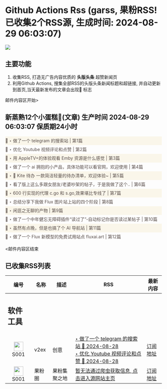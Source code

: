 # Github Actions Rss (garss, 果粉RSS! 已收集2个RSS源, 生成时间: 2024-08-29 06:03:07)

![](https://cdn.jsdelivr.net/gh/xinkeji/garss/_media/ga-rss.png)



## 主要功能
1. 收集RSS, 打造无广告内容优质的 **头版头条** 超赞新闻页
2. 利用Github Actions, 搜集全部RSS的头版头条新闻标题和超链接, 并自动更新到首页,当天最新发布的文章会出现🌈 标志

邮件内容区开始>
<h2>新蒸熟12个小蛋糕🍰(文章) 生产时间 2024-08-29 06:03:07 保质期24小时</h2>

<div style='line-height:3;background-color:#FAF6EA;' ><a href='https://www.v2ex.com/t/1068588#reply0' style="line-height:2;text-decoration:none;display:block;color:#584D49;">🌈 ‣ 做了一个 telegram 的搜索站 | 第1篇</a></div><div style='line-height:3;' ><a href='https://www.v2ex.com/t/1068585#reply2' style="line-height:2;text-decoration:none;display:block;color:#584D49;">🌈 ‣ 优化 Youtube 视频评论和点赞 | 第2篇</a></div><div style='line-height:3;background-color:#FAF6EA;' ><a href='https://www.v2ex.com/t/1068532#reply11' style="line-height:2;text-decoration:none;display:block;color:#584D49;">🌈 ‣ 用 AppleTV+的体验观看 Emby 资源是什么感觉 | 第3篇</a></div><div style='line-height:3;' ><a href='https://www.v2ex.com/t/1068584#reply0' style="line-height:2;text-decoration:none;display:block;color:#584D49;">🌈 ‣ 做了一个 ai 拥抱的小产品，具体功能可以看官网，欢迎使用 | 第4篇</a></div><div style='line-height:3;background-color:#FAF6EA;' ><a href='https://www.v2ex.com/t/1068568#reply2' style="line-height:2;text-decoration:none;display:block;color:#584D49;">🌈 ‣ 🌟 Kite 待办 一款简洁轻量的待办清单，欢迎体验~ | 第5篇</a></div><div style='line-height:3;' ><a href='https://www.v2ex.com/t/1068416#reply46' style="line-height:2;text-decoration:none;display:block;color:#584D49;">🌈 ‣ 看了版上这么多跟女朋友/老婆吵架的帖子，于是我做了这个.. | 第6篇</a></div><div style='line-height:3;background-color:#FAF6EA;' ><a href='https://www.v2ex.com/t/1068517#reply5' style="line-height:2;text-decoration:none;display:block;color:#584D49;">🌈 ‣ 600 行实现的代理 c.go 和 s.go,效果堪比专线了 | 第7篇</a></div><div style='line-height:3;' ><a href='https://www.v2ex.com/t/1068423#reply3' style="line-height:2;text-decoration:none;display:block;color:#584D49;">🌈 ‣ 总结分享下我做 Flux 图片站上站的四个阶段 | 第8篇</a></div><div style='line-height:3;background-color:#FAF6EA;' ><a href='https://www.v2ex.com/t/1068470#reply15' style="line-height:2;text-decoration:none;display:block;color:#584D49;">🌈 ‣ 闲逛之无聊的产物 | 第9篇</a></div><div style='line-height:3;' ><a href='https://www.v2ex.com/t/1068381#reply8' style="line-height:2;text-decoration:none;display:block;color:#584D49;">🌈 ‣ 做了一个中年健忘无障碍插件“读过了”-自动标记你是否读过某帖子 | 第10篇</a></div><div style='line-height:3;background-color:#FAF6EA;' ><a href='https://www.v2ex.com/t/1068332#reply11' style="line-height:2;text-decoration:none;display:block;color:#584D49;">🌈 ‣ 虽然有点晚，但是也搞了个 AI 导航站 | 第11篇</a></div><div style='line-height:3;' ><a href='https://www.v2ex.com/t/1068450#reply0' style="line-height:2;text-decoration:none;display:block;color:#584D49;">🌈 ‣ 做了一个 Flux 新模型的免费试用站点 fluxai.art | 第12篇</a></div>

<邮件内容区结束

## 已收集RSS列表

| 编号 | 名称 | 描述 | RSS | 最新内容 |
| --- | --- | --- | --- | --- |
| <h2 id="软件工具">软件工具</h2> |  |   |  |  |
| <div id="S001" style="text-align: center;"><img src="https://cdn.jsdelivr.net/gh/zhaoolee/garss/_media/favicon/S001.png" width="30px" style="width:30px;height: auto;"/><br><span>S001</span></div> | v2ex | 创意 | [‣ 做了一个 telegram 的搜索站 🌈 2024-08-28](https://www.v2ex.com/t/1068588#reply0)<br/>[‣ 优化 Youtube 视频评论和点赞 🌈 2024-08-28](https://www.v2ex.com/t/1068585#reply2) | [订阅地址](https://www.v2ex.com/feed/tab/creative.xml) |
| <div id="S001" style="text-align: center;"><img src="https://cdn.jsdelivr.net/gh/zhaoolee/garss/_media/favicon/S001.png" width="30px" style="width:30px;height: auto;"/><br><span>S001</span></div> | 果粉圈 | 果粉集聚之地 | [暂无法通过爬虫获取信息, 点击进入源网站主页](https://g0f.cn) | [订阅地址](https://g0f.cn/rss.xml) |



